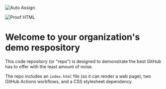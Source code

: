 ![Auto Assign](https://github.com/ghurfati-hotel/demo-repository/actions/workflows/auto-assign.yml/badge.svg)

![Proof HTML](https://github.com/ghurfati-hotel/demo-repository/actions/workflows/proof-html.yml/badge.svg)

# Welcome to your organization's demo respository
This code repository (or "repo") is designed to demonstrate the best GitHub has to offer with the least amount of noise.

The repo includes an `index.html` file (so it can render a web page), two GitHub Actions workflows, and a CSS stylesheet dependency.
